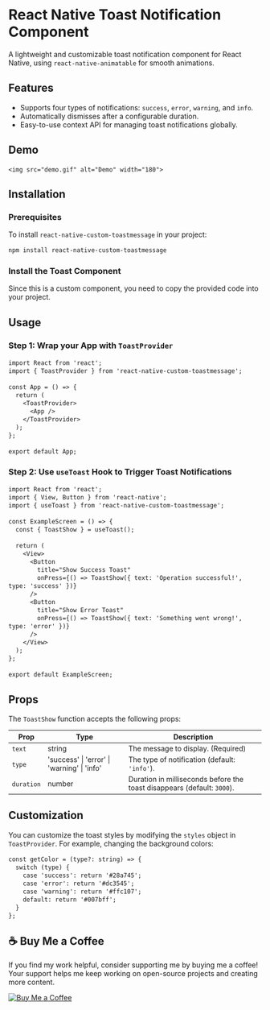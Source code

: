 # React Native Toast Notification Component

A lightweight and customizable toast notification component for React Native, using `react-native-animatable` for smooth animations.

## Features
- Supports four types of notifications: `success`, `error`, `warning`, and `info`.
- Automatically dismisses after a configurable duration.
- Easy-to-use context API for managing toast notifications globally.

## Demo


    <img src="demo.gif" alt="Demo" width="180">


## Installation

### Prerequisites
To install `react-native-custom-toastmessage` in your project:
```sh
npm install react-native-custom-toastmessage
```

### Install the Toast Component
Since this is a custom component, you need to copy the provided code into your project.

## Usage

### Step 1: Wrap your App with `ToastProvider`
```tsx
import React from 'react';
import { ToastProvider } from 'react-native-custom-toastmessage';

const App = () => {
  return (
    <ToastProvider>
      <App />
    </ToastProvider>
  );
};

export default App;
```

### Step 2: Use `useToast` Hook to Trigger Toast Notifications
```tsx
import React from 'react';
import { View, Button } from 'react-native';
import { useToast } from 'react-native-custom-toastmessage'; 

const ExampleScreen = () => {
  const { ToastShow } = useToast();

  return (
    <View>
      <Button
        title="Show Success Toast"
        onPress={() => ToastShow({ text: 'Operation successful!', type: 'success' })}
      />
      <Button
        title="Show Error Toast"
        onPress={() => ToastShow({ text: 'Something went wrong!', type: 'error' })}
      />
    </View>
  );
};

export default ExampleScreen;
```

## Props
The `ToastShow` function accepts the following props:

| Prop      | Type     | Description |
|-----------|---------|-------------|
| `text`    | string  | The message to display. (Required) |
| `type`    | 'success' \| 'error' \| 'warning' \| 'info' | The type of notification (default: `'info'`). |
| `duration` | number  | Duration in milliseconds before the toast disappears (default: `3000`). |

## Customization
You can customize the toast styles by modifying the `styles` object in `ToastProvider`. For example, changing the background colors:
```tsx
const getColor = (type?: string) => {
  switch (type) {
    case 'success': return '#28a745';
    case 'error': return '#dc3545';
    case 'warning': return '#ffc107';
    default: return '#007bff';
  }
};
```

## ☕ Buy Me a Coffee

If you find my work helpful, consider supporting me by buying me a coffee! Your support helps me keep working on open-source projects and creating more content.  

<a href="https://www.buymeacoffee.com/adityarajput" target="_blank">
    <img src="https://cdn.buymeacoffee.com/buttons/v2/default-yellow.png" alt="Buy Me a Coffee" width="180">
</a>
